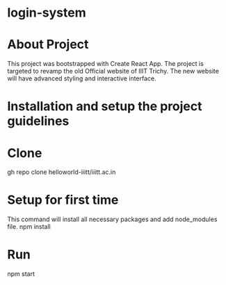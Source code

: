 # login-system

# About Project
This project was bootstrapped with Create React App. The project is targeted to revamp the old Official website of IIIT Trichy. The new website will have advanced styling and interactive interface.

# Installation and setup the project guidelines
# Clone
gh repo clone helloworld-iiitt/iiitt.ac.in

# Setup for first time
This command will install all necessary packages and add node_modules file.
npm install

# Run
npm start
